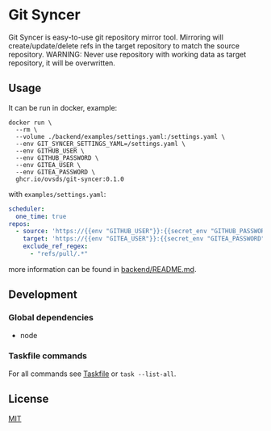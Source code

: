 # Git Syncer

Git Syncer is easy-to-use git repository mirror tool.
Mirroring will create/update/delete refs in the target repository to match the source repository.
WARNING: Never use repository with working data as target repository, it will be overwritten.

## Usage

It can be run in docker, example:

```shell
docker run \
  --rm \
  --volume ./backend/examples/settings.yaml:/settings.yaml \
  --env GIT_SYNCER_SETTINGS_YAML=/settings.yaml \
  --env GITHUB_USER \
  --env GITHUB_PASSWORD \
  --env GITEA_USER \
  --env GITEA_PASSWORD \
  ghcr.io/ovsds/git-syncer:0.1.0
```

with `examples/settings.yaml`:

```yaml
scheduler:
  one_time: true
repos:
  - source: 'https://{{env "GITHUB_USER"}}:{{secret_env "GITHUB_PASSWORD"}}@github.com/ovsds/git-syncer.git'
    target: 'https://{{env "GITEA_USER"}}:{{secret_env "GITEA_PASSWORD"}}@gitea.ovsds.ru/ovsds/git-syncer.git'
    exclude_ref_regex:
      - "refs/pull/.*"
```

more information can be found in [backend/README.md](backend/README.md#Settings).

## Development

### Global dependencies

- node

### Taskfile commands

For all commands see [Taskfile](Taskfile.yaml) or `task --list-all`.

## License

[MIT](LICENSE)
